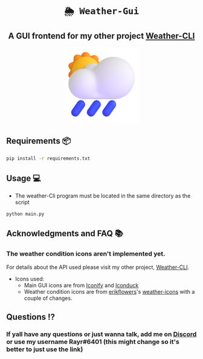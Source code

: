 <div align="center">
  
# `🌦 Weather-Gui`
## **A GUI frontend for my other project [Weather-CLI](https://github.com/Rayrsn/Weather-Cli)**
 <p align="center">
  <img width=40% height=40% src="https://github.com/Rayrsn/Weather-GUI/raw/master/cloud.gif?raw=true" alt="cloud.gif">
</p>

</div>

## Requirements 📦
```bash
pip install -r requirements.txt
```

## Usage 💻
* The weather-Cli program must be located in the same directory as the script
```bash
python main.py
```


## Acknowledgments and FAQ 📚
### The weather condition icons aren't implemented yet.
For details about the API used please visit my other project, [Weather-CLI](https://github.com/Rayrsn/Weather-Cli).

* Icons used:
  * Main GUI icons are from [Iconify](https://iconify.design/) and [Iconduck](https://iconduck.com/)
  * Weather condition icons are from [erikflowers](https://github.com/erikflowers)'s [weather-icons](https://github.com/erikflowers/weather-icons) with a couple of changes.

## Questions ⁉️
### If yall have any questions or just wanna talk, add me on [Discord](https://rayr.ml/LinkInBio) or use my username Rayr#6401 (this might change so it's better to just use the link)
